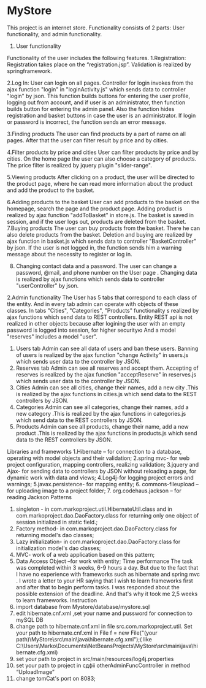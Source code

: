 # MyStore
This project is an internet store. Functionality consists of 2 parts: User functionality, and admin functionality.
1.	User functionality

Functionality of the user includes the following features.
1.Registration:
Registration takes place on the “registration.jsp”. Validation is realized by springframework.	

2.Log In:
User can login on all pages. Controller for login invokes from the ajax function "login" in "loginActivity.js" which sends data to controller "login"  by json. This function builds buttons for entering the user profile, logging out from account, and if user is an administrator, then function builds  button for entering the admin panel. Also the function hides registration and basket buttons in case the user is an administrator. If login or password is incorrect, the function sends an error message. 

3.Finding products
The user can find products by a part of name on all pages. After that the user can filter result by price and by cities.

4.Filter products by price and cities
	User can filter products by price and by cities. On the home page the user can also choose a category of products.  The price filter is realized by jquery plugin "slider-range".

5.Viewing products
	After clicking on a product, the user will be directed to the product page, where he can read more information about the product and add the product to the basket.

6.Adding products to the basket
	User can add products to the basket on the  homepage, search the page and the product page. Adding product is realized by ajax function "addToBasket" in store.js.  The basket is saved in session, and if the user logs out, products are deleted from the basket.
7.Buying products
	The user can buy products from the basket. There he can also delete products from the basket. Deletion and buying are realized by ajax function in basket.js which sends data to controller "BasketController"  by json. If the user is not logged in, the function sends  him a warning message about the necessity to register or log in.

8. Changing contact data and a password.
The user can change a password, @mail, and phone number on the User page . Changing data is realized by ajax functions which sends data to controller "userController"  by json.




2.Admin functionality
The User  has 5 tabs that correspond to each class of the entity.  And in every tab admin can operate with objects of these classes. In tabs "Cities", "Categories", "Products" functionality s realized by ajax functions which send data to REST controllers. Entity REST api is not realized in other objects because after logining the user with an empty password is logged into session, for higher securityю And a model "reserves" includes a model "user".
1.	Users tab
	Admin can see all data of users and ban these users. Banning of users is realized by the ajax function "change Activity" in users.js which sends user data to the controller by JSON.
2.	Reserves tab
	Admin can see all reserves and accept them. Accepting of reserves is realized by the ajax function "acceptReserve" in reserves.js which sends user data to the controller by JSON.
3.	Cities
Admin can see all cities, change their names, add a new city .This is realized by the ajax functions in cities.js which send data to the REST controllers by JSON.
4.	Categories
Admin can see all categories, change their names, add a new category .This is realized by the ajax functions in categories.js which send data to the REST controllers by JSON.
5.	Products
Admin can see all products, change their name, add a new product .This is realized by the ajax functions in products.js which send data to the REST controllers by JSON.








Libraries and frameworks
1.Hibernate – for connection to a database, operating with model objects and their validation;
2.spring mvc- for web project configuration, mapping controllers, realizing validation;
3.jquery and Ajax- for sending data to controllers by JSON without reloading a page, for dynamic work with data and views;
4.Log4j-for logging project errors and warnings;
5.javax.persistence- for mapping entity;
6. commons-fileupload – for uploading image to a project folder;
7. org.codehaus.jackson – for reading Jackson
Patterns
1.	singleton - in com.markoproject.util.HibernateUtil.class and in 
com.markoproject.dao.DaoFactory.class for returning only one object of session initialized in static field.;
2.	Factory method- in com.markoproject.dao.DaoFactory.class for returning model's dao classes;
3.	Lazy initialization- in com.markoproject.dao.DaoFactory.class for  initialization model's dao classes;
4.	MVC- work of a web application based on this pattern;
5.	Data Access Object –for work with entity;
Time performance
The task was completed within 3 weeks, 6-9 hours a day. But due to the fact that I have no experience with frameworks such as hibernate and spring mvc . I wrote a letter to your HR saying that I wish to learn frameworks first and after that to begin perform tasks. I was responded about the possible extension of the deadline. And that's why it took me 2,5 weeks to learn frameworks.
Instruction
1. import database from Mystore/database/mystore.sql
2. edit hibernate.cnf.xml ,set your name and pussword for connection to mySQL DB
3. change path to hibernate.cnf.xml in file src.com.markoproject.util. Set your path to hibernate.cnf.xml in  File f = new File("(your path)\\MyStore\\src\\main\\java\\hibernate.cfg.xml");( like C:\\Users\\Marko\\Documents\\NetBeansProjects\\MyStore\\src\\main\\java\\hibernate.cfg.xml)
4. set your path to project  in src/main/resources/log4j.properties
5. set your path to project  in сдфіі otherAdminFuncController in method “UploadImage”
6. change tomCat's port on 8083;


